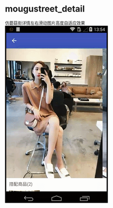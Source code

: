 # mougustreet_detail
仿蘑菇街详情左右滑动图片高度自适应效果 
![image](https://github.com/iugg21/mougustreet_detail/blob/master/screenshots/screenshot.gif)
